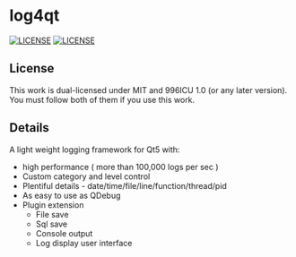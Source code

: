 # log4qt
[![LICENSE](https://img.shields.io/badge/license-MIT-green.svg)](https://mit-license.org/)
[![LICENSE](https://img.shields.io/badge/license-Anti%20996-blue.svg)](https://github.com/996icu/996.ICU/blob/master/LICENSE)

## License
This work is dual-licensed under MIT and 996ICU 1.0 (or any later version).
You must follow both of them if you use this work.

## Details
A light weight logging framework for Qt5 with:
  - high performance ( more than 100,000 logs per sec )
  - Custom category and level control
  - Plentiful details - date/time/file/line/function/thread/pid
  - As easy to use as QDebug
  - Plugin extension
    - File save
    - Sql save
    - Console output
    - Log display user interface
